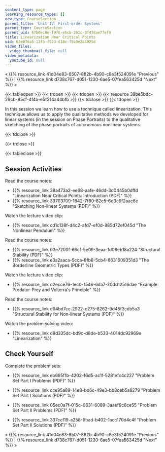 ```yaml
---
content_type: page
learning_resource_types: []
ocw_type: CourseSection
parent_title: 'Unit IV: First-order Systems'
parent_type: CourseSection
parent_uid: 67b0ec8e-f9f6-e5cb-261c-3f47dae7fef0
title: Linearization Near Critical Points
uid: 63e076a5-12fb-f523-d18c-f5b9e2d4929d
video_files:
  video_thumbnail_file: null
video_metadata:
  youtube_id: null
---
```


« {{% resource_link 41d04e83-6507-882b-4b90-c8e3f524091e "Previous" %}} | {{% resource_link d738c767-d051-1230-6ae5-07fea563425d "Next" %}} »

{{< tableopen >}}
{{< tropen >}}
{{< tdopen >}}
{{< resource 39be5bdc-29cb-85cf-4f4b-e5f314a44bfb >}}
{{< tdclose >}}
{{< tdopen >}}


In this session we learn how to use a technique called linearization. This technique allows us to apply the qualitative methods we developed for linear systems (in the session on Phase Portraits) to the qualitative sketching of the phase portraits of autonomous nonlinear systems.


{{< tdclose >}}

{{< trclose >}}

{{< tableclose >}}

Session Activities
------------------

Read the course notes:

*   {{% resource_link 38a473a2-ee68-aafe-46dd-3d0445b0dffd "Linearization Near Critical Points: Introduction (PDF)" %}}
*   {{% resource_link 33703709-1842-7f80-82e5-6d3c9f2aac6e "Sketching Non-linear Systems (PDF)" %}}

Watch the lecture video clip:

*   {{% resource_link cd1c138f-d4c2-afd7-ef0d-885d72ef045d "The Nonlinear Pendulum" %}}

Read the course notes:

*   {{% resource_link 03e7200f-66cf-5e09-3eaa-1d08eb18a224 "Structural Stability (PDF)" %}}
*   {{% resource_link e3a2aaca-5cca-8fb8-5cb4-8631609351d3 "The Borderline Geometric Types (PDF)" %}}

Watch the lecture video clip:

*   {{% resource_link d2ecce76-1ec0-f546-6da7-20dd12516dae "Example: Predator-Prey and Volterra's Principle" %}}

Read the course notes:

*   {{% resource_link d64bd7cc-2922-c275-8262-9d45f3cdb5a3 "Structural Stability for Non-linear Systems (PDF)" %}}

Watch the problem solving video:

*   {{% resource_link d8d335dc-bd9c-d8de-b533-4014dc92969e "Linearization" %}}

Check Yourself
--------------

Complete the problem sets:

*   {{% resource_link eb695f1b-4202-f6d5-ac1f-5281efc4c227 "Problem Set Part I Problems (PDF)" %}}
*   {{% resource_link cce95a89-14e8-bd6c-49e3-bb8ceb5a8279 "Problem Set Part I Solutions (PDF)" %}}
  
*   {{% resource_link 05ec0a7f-015c-0631-6089-3aaef9c8ce55 "Problem Set Part II Problems (PDF)" %}}
*   {{% resource_link 337ccf19-a258-9bad-b402-1acc170d4c4f "Problem Set Part II Solutions (PDF)" %}}

« {{% resource_link 41d04e83-6507-882b-4b90-c8e3f524091e "Previous" %}} | {{% resource_link d738c767-d051-1230-6ae5-07fea563425d "Next" %}} »